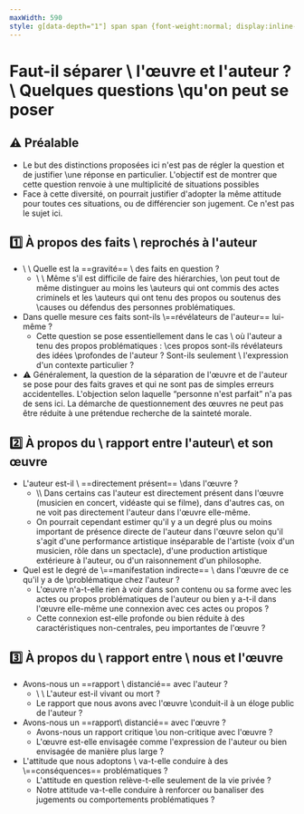 ```yaml
---
maxWidth: 590
style: g[data-depth="1"] span span {font-weight:normal; display:inline-block; margin-top:0.1em;} .small {font-size:0.9em; line-height:1.2em!important; display:inline-block;}
---
```


# Faut-il séparer \\ l'œuvre et l'auteur ? \\ <span>Quelques questions \\qu'on peut se poser</span>

## :warning: Préalable
- <span class="small">Le but des distinctions proposées ici n'est pas de régler la question et de justifier \\une réponse en particulier. L'objectif est de montrer que cette question renvoie à une multiplicité de situations possibles</span>
- <span class="small">Face à cette diversité, on pourrait justifier d'adopter la même attitude pour toutes ces situations, ou de différencier son jugement. Ce n'est pas le sujet ici.</span>

## :one: À propos des faits \\ reprochés à l'auteur

- \\ \\ Quelle est la ==gravité== \\ des faits en question ?
  - \\ \\ Même s'il est difficile de faire des hiérarchies, \\on peut tout de même distinguer au moins les \\auteurs qui ont commis des actes criminels et les \\auteurs qui ont tenu des propos ou soutenus des \\causes ou défendus des personnes problématiques.
- Dans quelle mesure ces faits sont-ils \\==révélateurs de l'auteur== lui-même ?
  - Cette question se pose essentiellement dans le cas \\  où l'auteur a tenu des propos problématiques : \\ces propos sont-ils révélateurs des idées \\profondes de l'auteur ? Sont-ils seulement \\ l'expression d'un contexte particulier ?
- <span class="small">:warning:  Généralement, la question de la séparation de l'œuvre et de l'auteur se pose pour des faits graves et qui ne sont pas de simples erreurs accidentelles. L'objection selon laquelle “personne n'est parfait” n'a pas de sens ici. La démarche de questionnement des œuvres ne peut pas être réduite à une prétendue recherche de la sainteté morale.</span>

## :two: À propos du \\ rapport entre l'auteur\\  et son œuvre

- L'auteur est-il \\ ==directement présent== \\dans l'œuvre ?
  - \\\\  Dans certains cas l'auteur est directement présent dans l'œuvre (musicien en concert, vidéaste qui se filme), dans d'autres cas, on ne voit pas directement l'auteur dans l'œuvre elle-même.
  - On pourrait cependant estimer qu'il y a un degré plus ou moins important de présence directe de l'auteur dans l'œuvre selon qu'il s'agit d'une performance artistique inséparable de l'artiste (voix d'un musicien, rôle dans un spectacle), d'une production artistique extérieure à l'auteur, ou d'un raisonnement d'un philosophe.
- Quel est le degré de \\==manifestation indirecte== \\ dans l'œuvre de ce qu'il y a de \\problématique chez l'auteur ?
  - L'œuvre n'a-t-elle rien à voir dans son contenu ou sa forme avec les actes ou propos problématiques de l'auteur ou bien y a-t-il dans l'œuvre elle-même une connexion avec ces actes ou propos ?
  - Cette connexion est-elle profonde ou bien réduite à des caractéristiques non-centrales, peu importantes de l'œuvre ? 

## :three: À propos du \\ rapport entre \\ nous et l'œuvre

- Avons-nous un ==rapport \\ distancié== avec l'auteur ?
     - \\ \\ L'auteur est-il vivant ou mort ?
     - Le rapport que nous avons avec l'œuvre \\conduit-il à un éloge public de l'auteur ?
- Avons-nous un ==rapport\\ distancié== avec l'œuvre ? 
  - Avons-nous un rapport critique \\ou non-critique avec l'œuvre ?
  - L'œuvre est-elle envisagée comme l'expression de l'auteur ou bien envisagée de manière plus large ?
- L'attitude que nous adoptons \\ va-t-elle conduire à des \\==conséquences== problématiques ?
  - L'attitude en question relève-t-elle seulement de la vie privée ?
  - Notre attitude va-t-elle conduire à renforcer ou banaliser des jugements ou comportements problématiques ?
